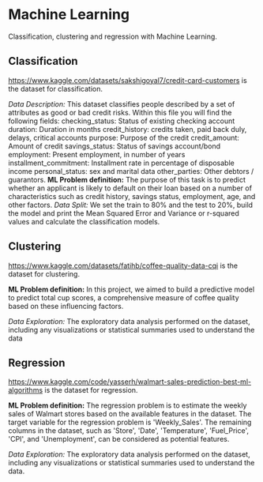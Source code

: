 # Machine Learning
Classification, clustering and regression with Machine Learning.

## Classification
https://www.kaggle.com/datasets/sakshigoyal7/credit-card-customers is the dataset for classification.

 *Data Description:* This dataset classifies people described by a set of attributes as good or bad credit risks. 
Within this file you will find the following fields:
checking_status: Status of existing checking account
duration: Duration in months
credit_history: credits taken, paid back duly, delays, critical accounts
purpose: Purpose of the credit
credit_amount: Amount of credit
savings_status: Status of savings account/bond
employment: Present employment, in number of years
installment_commitment: Installment rate in percentage of disposable income
personal_status: sex and marital data
other_parties: Other debtors / guarantors.
 **ML Problem definition:** The purpose of this task is to predict whether an applicant is likely to default on their 
loan based on a number of characteristics such as credit history, savings status, employment, age, and other 
factors. 
*Data Split:* We set the train to 80% and the test to 20%, build the model and print the Mean Squared Error and 
Variance or r-squared values and calculate the classification models.

## Clustering
https://www.kaggle.com/datasets/fatihb/coffee-quality-data-cqi is the dataset for clustering.

**ML Problem definition:** In this project, we aimed to build a predictive model to predict total cup scores, a 
comprehensive measure of coffee quality based on these influencing factors.

*Data Exploration:* The exploratory data analysis performed on the dataset, including any visualizations or 
statistical summaries used to understand the data

## Regression
https://www.kaggle.com/code/yasserh/walmart-sales-prediction-best-ml-algorithms is the dataset for regression.

**ML Problem definition:** The regression problem is to estimate the weekly sales of Walmart stores based on 
the available features in the dataset. The target variable for the regression problem is 'Weekly_Sales'. The 
remaining columns in the dataset, such as 'Store', 'Date', 'Temperature', 'Fuel_Price', 'CPI', and 
'Unemployment', can be considered as potential features.

*Data Exploration:* The exploratory data analysis performed on the dataset, including any visualizations or 
statistical summaries used to understand the data.


 
